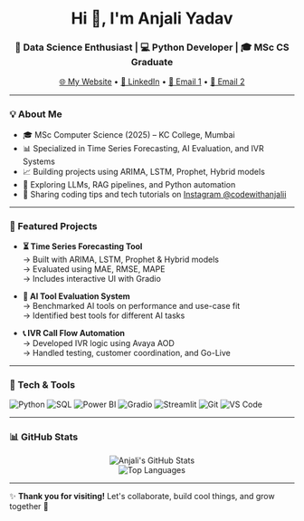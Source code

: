 <h1 align="center">Hi 👋, I'm Anjali Yadav</h1>
<h3 align="center">🚀 Data Science Enthusiast | 💻 Python Developer | 🎓 MSc CS Graduate</h3>

<p align="center">
  <a href="https://codewithanjalii.github.io/" target="_blank">🌐 My Website</a> •
  <a href="https://www.linkedin.com/in/anjali-yadav-1a7921215/" target="_blank">🔗 LinkedIn</a> •
  <a href="mailto:hello.codewithanjalii@gmail.com">📩 Email 1</a> •
  <a href="mailto:ay4567430@gmail.com">📩 Email 2</a>
</p>

---

### 💡 About Me

- 🎓 MSc Computer Science (2025) – KC College, Mumbai  
- 📊 Specialized in Time Series Forecasting, AI Evaluation, and IVR Systems  
- 📈 Building projects using ARIMA, LSTM, Prophet, Hybrid models  
- 🧠 Exploring LLMs, RAG pipelines, and Python automation  
- 🎥 Sharing coding tips and tech tutorials on [Instagram @codewithanjalii](https://www.instagram.com/codewithanjalii)

---

### 🔬 Featured Projects

- **⏳ Time Series Forecasting Tool**  
  → Built with ARIMA, LSTM, Prophet & Hybrid models  
  → Evaluated using MAE, RMSE, MAPE  
  → Includes interactive UI with Gradio  

- **🤖 AI Tool Evaluation System**  
  → Benchmarked AI tools on performance and use-case fit  
  → Identified best tools for different AI tasks  

- **📞 IVR Call Flow Automation**  
  → Developed IVR logic using Avaya AOD  
  → Handled testing, customer coordination, and Go-Live  

---

### 🧰 Tech & Tools

![Python](https://img.shields.io/badge/-Python-black?style=flat-square&logo=python)
![SQL](https://img.shields.io/badge/-SQL-blue?style=flat-square&logo=mysql)
![Power BI](https://img.shields.io/badge/-PowerBI-yellow?style=flat-square&logo=powerbi)
![Gradio](https://img.shields.io/badge/-Gradio-ff69b4?style=flat-square&logo=python)
![Streamlit](https://img.shields.io/badge/-Streamlit-white?style=flat-square&logo=streamlit)
![Git](https://img.shields.io/badge/-Git-black?style=flat-square&logo=git)
![VS Code](https://img.shields.io/badge/-VSCode-blue?style=flat-square&logo=visualstudiocode)

---

### 📊 GitHub Stats

<p align="center">
  <img src="https://github-readme-stats.vercel.app/api?username=codewithanjalii&show_icons=true&theme=radical" alt="Anjali's GitHub Stats" />
  <br/>
  <img src="https://github-readme-stats.vercel.app/api/top-langs/?username=codewithanjalii&layout=compact&theme=radical" alt="Top Languages" />
</p>

---

✨ **Thank you for visiting!** Let's collaborate, build cool things, and grow together 🚀  
